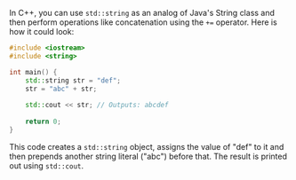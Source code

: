 In C++, you can use `std::string` as an analog of Java's String class and then perform operations like concatenation using the `+=` operator. Here is how it could look:

```cpp
#include <iostream>
#include <string>

int main() {
    std::string str = "def";
    str = "abc" + str;
    
    std::cout << str; // Outputs: abcdef
    
    return 0;
}
```
This code creates a `std::string` object, assigns the value of "def" to it and then prepends another string literal ("abc") before that. The result is printed out using `std::cout`.

